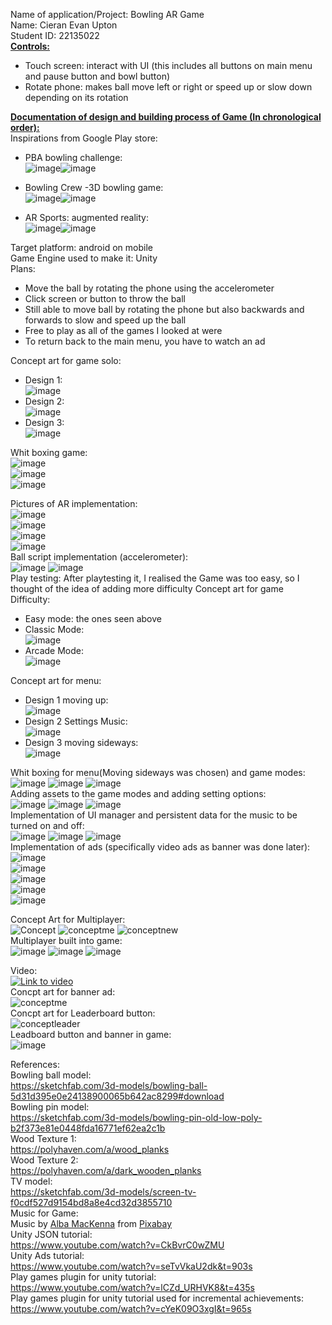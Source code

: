 Name of application/Project: Bowling AR Game  
Name: Cieran Evan Upton  
Student ID: 22135022  
<ins> **Controls:**</ins>   
- Touch screen: interact with UI (this includes all buttons on main menu and pause button and bowl button)  
- Rotate phone: makes ball move left or right or speed up or slow down depending on its rotation

<ins>**Documentation of design and building process of Game (In chronological order):**</ins>    
Inspirations from Google Play store:       
- PBA bowling challenge:  
![image](https://github.com/user-attachments/assets/57fbf417-8427-4a2f-861c-6c33172c7674)![image](https://github.com/user-attachments/assets/45b5c792-d45c-45a0-98e8-291946c90348)  

- Bowling Crew -3D bowling game:    
![image](https://github.com/user-attachments/assets/98b31a61-5bcc-4ec1-913d-01e631f7d713)![image](https://github.com/user-attachments/assets/fec6f313-bae0-4f7d-b5cf-6584d96db2c4)  

- AR Sports: augmented reality:  
![image](https://github.com/user-attachments/assets/9ff729de-cb88-465f-b5b5-34e5c394380a)![image](https://github.com/user-attachments/assets/dbdc21f1-5bdc-4fc6-bf89-203eb4706597)   

Target platform: android on mobile   
Game Engine used to make it: Unity   
Plans:
- Move the ball by rotating the phone using the accelerometer   
- Click screen or button to throw the ball   
- Still able to move ball by rotating the phone but also backwards and forwards to slow and speed up the ball   
- Free to play as all of the games I looked at were   
- To return back to the main menu, you have to watch an ad   

Concept art for game solo:   
- Design 1:   
    ![image](https://github.com/user-attachments/assets/1f1bec03-d542-4fe9-a363-a6c88bcf8780)   
- Design 2:   
  ![image](https://github.com/user-attachments/assets/e936faa7-a691-4175-8265-51ecb6d9dccf)
- Design 3:   
  ![image](https://github.com/user-attachments/assets/76c75393-156e-4144-baff-1a5345856b8b)

Whit boxing game:    
![image](https://github.com/user-attachments/assets/e2bd5f5c-9ebc-47cd-a0fa-4269bb5fc606)   
![image](https://github.com/user-attachments/assets/2c415265-4033-480e-9b3a-1e7c6320a071)    
![image](https://github.com/user-attachments/assets/ace0326e-6913-4912-a9d0-4ab60cdec490)     

Pictures of AR implementation:      
![image](https://github.com/user-attachments/assets/2635e808-c1b3-4e0f-b04c-826b36b2ce4e)   
![image](https://github.com/user-attachments/assets/6e9832da-c805-4fe3-85b8-b7682abe5632)    
![image](https://github.com/user-attachments/assets/207f46fd-f534-4626-a619-5c80d9dd163f)    
![image](https://github.com/user-attachments/assets/a87dca3e-b93c-4d79-b399-3dcaa83da21d)    
Ball script implementation (accelerometer):    
![image](https://github.com/user-attachments/assets/9d812470-830a-4261-a4e2-5921c6bebb3c)
![image](https://github.com/user-attachments/assets/c02f8d96-64a2-416f-ad91-e977f49411fc)    
Play testing: After playtesting it, I realised the Game was too easy, so I thought of the idea of adding more difficulty 
Concept art for game Difficulty:
- Easy mode: the ones seen above
- Classic Mode:     
  ![image](https://github.com/user-attachments/assets/5ed62ae4-2c29-42fa-8885-63c6190064c1)    
- Arcade Mode:    
  ![image](https://github.com/user-attachments/assets/d43e85a7-91d9-41fb-a651-bdc09f396384)

Concept art for menu:
- Design 1 moving up:     
  ![image](https://github.com/user-attachments/assets/dffcbcb3-4345-4416-a27d-f52fb2bdb6cb)     
- Design 2 Settings Music:     
  ![image](https://github.com/user-attachments/assets/42b4b951-fde2-4621-bd23-5241ffa30868)     
- Design 3 moving sideways:     
  ![image](https://github.com/user-attachments/assets/03c9e064-f7aa-41ff-94eb-b974239cd285)     

Whit boxing for menu(Moving sideways was chosen) and game modes:       
 ![image](https://github.com/user-attachments/assets/9c1bbf83-30f0-44f0-8281-cdcd73aa9f15)
 ![image](https://github.com/user-attachments/assets/6e0c4005-c396-4635-9e20-78174e277377)
 ![image](https://github.com/user-attachments/assets/af4a59b6-41c0-4f26-8569-3e2b157be347)      
Adding assets to the game modes and adding setting options:     
![image](https://github.com/user-attachments/assets/e6f6b869-5a62-4e9c-85b2-1f7aab0a6ea9)
![image](https://github.com/user-attachments/assets/c962b78c-bbf4-4f30-9da7-1d2485b8f42a)
![image](https://github.com/user-attachments/assets/aa46efef-1951-4b35-a9ce-fd75b41fc1bd)      
Implementation of UI manager and persistent data for the music to be turned on and off:    
![image](https://github.com/user-attachments/assets/95ffd7b4-514c-42c2-8d2d-b79bb4cb78fe)
![image](https://github.com/user-attachments/assets/9c065b91-ef3a-4cb7-9e5d-f96c41ff3595)
![image](https://github.com/user-attachments/assets/046aea71-2b1f-4799-bb3e-91cb4fb33602)      
Implementation of ads (specifically video ads as banner was done later):      
![image](https://github.com/user-attachments/assets/c110f304-c0f9-4dc6-8e9a-7d54cf739ba6)     
![image](https://github.com/user-attachments/assets/8db422ca-358c-4673-906f-1f4d55419565)    
![image](https://github.com/user-attachments/assets/d8452143-c60c-4003-8f5f-36cf9de4c692)      
![image](https://github.com/user-attachments/assets/b79865e4-8e6d-4d21-922f-e8d0a77117c2)      
![image](https://github.com/user-attachments/assets/da12ba22-c174-46fe-ac8d-967d1a8a85d8)      

Concept Art for Multiplayer:     
![Concept](https://github.com/user-attachments/assets/3b3e0e1d-51ed-4f02-affe-052b40eb53e6)
![conceptme](https://github.com/user-attachments/assets/e63a1a1a-81e4-4d7c-b3e0-2f74c440b919)
![conceptnew](https://github.com/user-attachments/assets/33bd9b00-1ab4-417a-bace-f210040eee4e)        
Multiplayer built into game:    
![image](https://github.com/user-attachments/assets/464eead2-128e-4712-baa8-c00fa559f2ec)
![image](https://github.com/user-attachments/assets/83f70fef-ef93-467e-b543-d2517b339b3f)
![image](https://github.com/user-attachments/assets/375d7c78-fa83-483e-a63f-72b5b95b3bfe)      

Video:     
[![Link to video](https://img.youtube.com/vi/lyqnZggU-HI/0.jpg)](https://www.youtube.com/shorts/lyqnZggU-HI)   
Concpt art for banner ad:      
![conceptme](https://github.com/user-attachments/assets/2aa72cfe-2502-4b29-a9f8-a779dff761a2)       
Concpt art for Leaderboard button:       
![conceptleader](https://github.com/user-attachments/assets/e5a40952-b272-4674-b7ae-a16ce0ee233d)      
Leadboard button and banner in game:     
![image](https://github.com/user-attachments/assets/49a71951-9125-49c6-b3b6-32026404227e)

References:      
Bowling ball model:     
https://sketchfab.com/3d-models/bowling-ball-5d31d395e0e24138900065b642ac8299#download     
Bowling pin model:     
https://sketchfab.com/3d-models/bowling-pin-old-low-poly-b2f373e81e0448fda16771ef62ea2c1b     
Wood Texture 1:      
https://polyhaven.com/a/wood_planks    
Wood Texture 2:      
https://polyhaven.com/a/dark_wooden_planks     
TV model:      
https://sketchfab.com/3d-models/screen-tv-f0cdf527d9154bd8a8e4cd32d3855710     
Music for Game:      
Music by <a href="https://pixabay.com/users/alba_mac-40740995/?utm_source=link-attribution&utm_medium=referral&utm_campaign=music&utm_content=176807">Alba MacKenna</a> from <a href="https://pixabay.com//?utm_source=link-attribution&utm_medium=referral&utm_campaign=music&utm_content=176807">Pixabay</a>      
Unity JSON tutorial:      
https://www.youtube.com/watch?v=CkBvrC0wZMU     
Unity Ads tutorial:      
https://www.youtube.com/watch?v=seTvVkaU2dk&t=903s      
Play games plugin for unity tutorial:     
https://www.youtube.com/watch?v=lCZd_URHVK8&t=435s      
Play games plugin for unity tutorial used for incremental achievements:      
https://www.youtube.com/watch?v=cYeK09O3xgI&t=965s      
